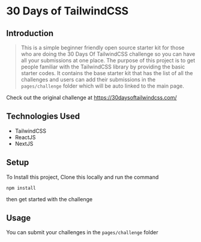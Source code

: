 # 30 Days of TailwindCSS

## Introduction
> This is a simple beginner friendly open source starter kit for those who are doing the 30 Days Of TailwindCSS challenge so you can have all your submissions at one place.
> The purpose of this project is to get people familiar with the TailwindCSS library by providing the basic starter codes. It contains the base starter kit that has the list of all the challenges and users can add their submissions in the `pages/challenge` folder which will be auto linked to the main page. 

Check out the original challenge at https://30daysoftailwindcss.com/


## Technologies Used
- TailwindCSS
- ReactJS
- NextJS


## Setup
To Install this project, Clone this locally and run the command
```
npm install
```
then get started with the challenge


## Usage
You can submit your challenges in the `pages/challenge` folder
